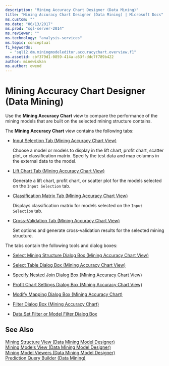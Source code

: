 ```yaml
---
description: "Mining Accuracy Chart Designer (Data Mining)"
title: "Mining Accuracy Chart Designer (Data Mining) | Microsoft Docs"
ms.custom: ""
ms.date: "06/13/2017"
ms.prod: "sql-server-2014"
ms.reviewer: ""
ms.technology: "analysis-services"
ms.topic: conceptual
f1_keywords: 
  - "sql12.dm.miningmodeleditor.accuracychart.overview.f1"
ms.assetid: cbf379d1-0859-414a-a63f-ddc7f789b422
author: minewiskan
ms.author: owend
---
```

# Mining Accuracy Chart Designer (Data Mining)
  Use the **Mining Accuracy Chart** view to compare the performance of the mining models that are built on the selected mining structure contains.  
  
 The **Mining Accuracy Chart** view contains the following tabs:  
  
-   [Input Selection Tab &#40;Mining Accuracy Chart View&#41;](input-selection-tab-mining-accuracy-chart-view.md)  
  
     Choose a model or models to display in the lift chart, profit chart, scatter plot, or classification matrix. Specify the test data and map columns in the external data to the model.  
  
-   [Lift Chart Tab &#40;Mining Accuracy Chart View&#41;](lift-chart-tab-mining-accuracy-chart-view.md)  
  
     Generate a lift chart, profit chart, or scatter plot for the models selected on the `Input Selection` tab.  
  
-   [Classification Matrix Tab &#40;Mining Accuracy Chart View&#41;](classification-matrix-tab-mining-accuracy-chart-view.md)  
  
     Displays classification matrix for models selected on the `Input Selection` tab.  
  
-   [Cross-Validation Tab &#40;Mining Accuracy Chart View&#41;](cross-validation-tab-mining-accuracy-chart-view.md)  
  
     Set options and generate cross-validation results for the selected mining structure.  
  
 The tabs contain the following tools and dialog boxes:  
  
-   [Select Mining Structure Dialog Box &#40;Mining Accuracy Chart View&#41;](select-mining-structure-dialog-box-mining-accuracy-chart-view.md)  
  
-   [Select Table Dialog Box &#40;Mining Accuracy Chart View&#41;](select-table-dialog-box-mining-accuracy-chart-view.md)  
  
-   [Specify Nested Join Dialog Box &#40;Mining Accuracy Chart View&#41;](specify-nested-join-dialog-box-mining-accuracy-chart-view.md)  
  
-   [Profit Chart Settings Dialog Box &#40;Mining Accuracy Chart View&#41;](profit-chart-settings-dialog-box-mining-accuracy-chart-view.md)  
  
-   [Modify Mapping Dialog Box &#40;Mining Accuracy Chart&#41;](modify-mapping-dialog-box-mining-accuracy-chart.md)  
  
-   [Filter Dialog Box &#40;Mining Accuracy Chart&#41;](filter-dialog-box-mining-accuracy-chart.md)  
  
-   [Data Set Filter or Model Filter Dialog Box](data-set-filter-or-model-filter-dialog-box.md)  
  
## See Also  
 [Mining Structure View &#40;Data Mining Model Designer&#41;](mining-structure-view-data-mining-model-designer.md)   
 [Mining Models View &#40;Data Mining Model Designer&#41;](mining-models-view-data-mining-model-designer.md)   
 [Mining Model Viewers &#40;Data Mining Model Designer&#41;](mining-model-viewers-data-mining-model-designer.md)   
 [Prediction Query Builder &#40;Data Mining&#41;](prediction-query-builder-data-mining.md)  
  
  
